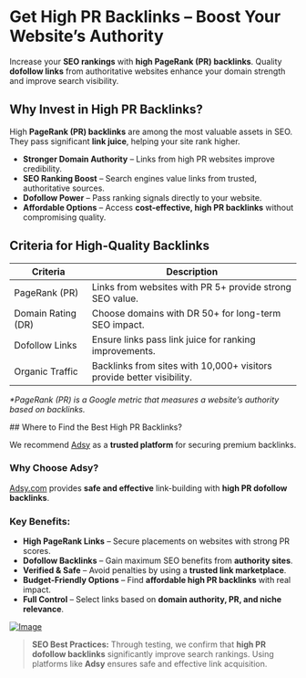 # Get High PR Backlinks – Boost Your Website’s Authority  

Increase your **SEO rankings** with **high PageRank (PR) backlinks**. Quality **dofollow links** from authoritative websites enhance your domain strength and improve search visibility.  

## Why Invest in High PR Backlinks?  

High **PageRank (PR) backlinks** are among the most valuable assets in SEO. They pass significant **link juice**, helping your site rank higher.  

- **Stronger Domain Authority** – Links from high PR websites improve credibility.  
- **SEO Ranking Boost** – Search engines value links from trusted, authoritative sources.  
- **Dofollow Power** – Pass ranking signals directly to your website.  
- **Affordable Options** – Access **cost-effective, high PR backlinks** without compromising quality.  
## Criteria for High-Quality Backlinks  

<table>
    <thead>
        <tr>
            <th>Criteria</th>
            <th>Description</th>
        </tr>
    </thead>
    <tbody>
        <tr>
            <td>PageRank (PR)</td>
            <td>Links from websites with PR 5+ provide strong SEO value.</td>
        </tr>
        <tr>
            <td>Domain Rating (DR)</td>
            <td>Choose domains with DR 50+ for long-term SEO impact.</td>
        </tr>
        <tr>
            <td>Dofollow Links</td>
            <td>Ensure links pass link juice for ranking improvements.</td>
        </tr>
        <tr>
            <td>Organic Traffic</td>
            <td>Backlinks from sites with 10,000+ visitors provide better visibility.</td>
        </tr>
    </tbody>
</table>  

<p></p><em>*PageRank (PR) is a Google metric that measures a website’s authority based on backlinks.</em></p> 
## Where to Find the Best High PR Backlinks?  

We recommend [Adsy](https://ref.adsy.com/?ref=referral&ref_type=direct&ref_id=jcckfooeo3etdkvh&ref_item=3) as a **trusted platform** for securing premium backlinks.  

### Why Choose Adsy?  

[Adsy.com](https://ref.adsy.com/?ref=referral&ref_type=direct&ref_id=jcckfooeo3etdkvh&ref_item=3) provides **safe and effective** link-building with **high PR dofollow backlinks**.  

### Key Benefits:  

- **High PageRank Links** – Secure placements on websites with strong PR scores.  
- **Dofollow Backlinks** – Gain maximum SEO benefits from **authority sites**.  
- **Verified & Safe** – Avoid penalties by using a **trusted link marketplace**.  
- **Budget-Friendly Options** – Find **affordable high PR backlinks** with real impact.  
- **Full Control** – Select links based on **domain authority, PR, and niche relevance**.  
<a href="https://github.com/user-attachments/assets/222999f0-2ecc-43cb-a4af-328114b721ee">
    <img src="https://github.com/user-attachments/assets/222999f0-2ecc-43cb-a4af-328114b721ee" alt="Image">
</a>
 

> **SEO Best Practices:** Through testing, we confirm that **high PR dofollow backlinks** significantly improve search rankings. Using platforms like **Adsy** ensures safe and effective link acquisition.  
